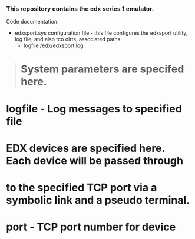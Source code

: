 
### This repository contains the edx series 1 emulator.

Code documentation:

* edxsport.sys configuration file - this file configures the edxsport utility, log file, and also tco oirts, 
     associated paths
     * logfile /edx/edxsport.log

> # System parameters are specifed here.
#   logfile - Log messages to specified file

# EDX devices are specified here.  Each device will be passed through
# to the specified TCP port via a symbolic link and a pseudo terminal.
#   port     - TCP port number for device
